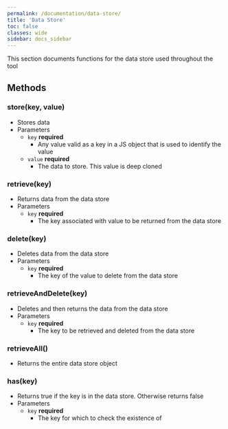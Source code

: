 ```yaml
---
permalink: /documentation/data-store/
title: 'Data Store'
toc: false
classes: wide
sidebar: docs_sidebar
---
```


This section documents functions for the data store used throughout the tool

## Methods

### store(key, value)
  * Stores data
  * Parameters
    * `key` **required**
      * Any value valid as a key in a JS object that is used to identify the value
    * `value` **required**
      * The data to store. This value is deep cloned

### retrieve(key)
  * Returns data from the data store
  * Parameters
    * `key` **required**
      * The key associated with value to be returned from the data store

### delete(key)
  * Deletes data from the data store
  * Parameters
    * `key` **required**
      * The key of the value to delete from the data store

### retrieveAndDelete(key)
  * Deletes and then returns the data from the data store
  * Parameters
    * `key` **required**
      * The key to be retrieved and deleted from the data store

### retrieveAll()
  * Returns the entire data store object

### has(key)
  * Returns true if the key is in the data store. Otherwise returns false
  * Parameters
    * `key` **required**
      * The key for which to check the existence of
